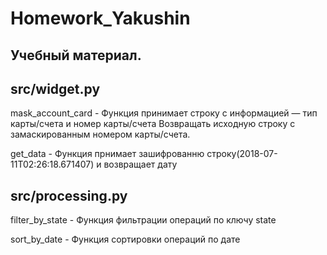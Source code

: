 # Homework_Yakushin

## Учебный материал.

## src/widget.py
mask_account_card - Функция принимает строку с информацией — тип карты/счета и номер карты/счета
    Возвращать исходную строку с замаскированным номером карты/счета.

get_data - Функция прнимает зашифрованню строку(2018-07-11T02:26:18.671407) и возвращает дату


## src/processing.py

filter_by_state - Функция фильтрации операций по ключу state

sort_by_date - Функция сортировки операций по дате
